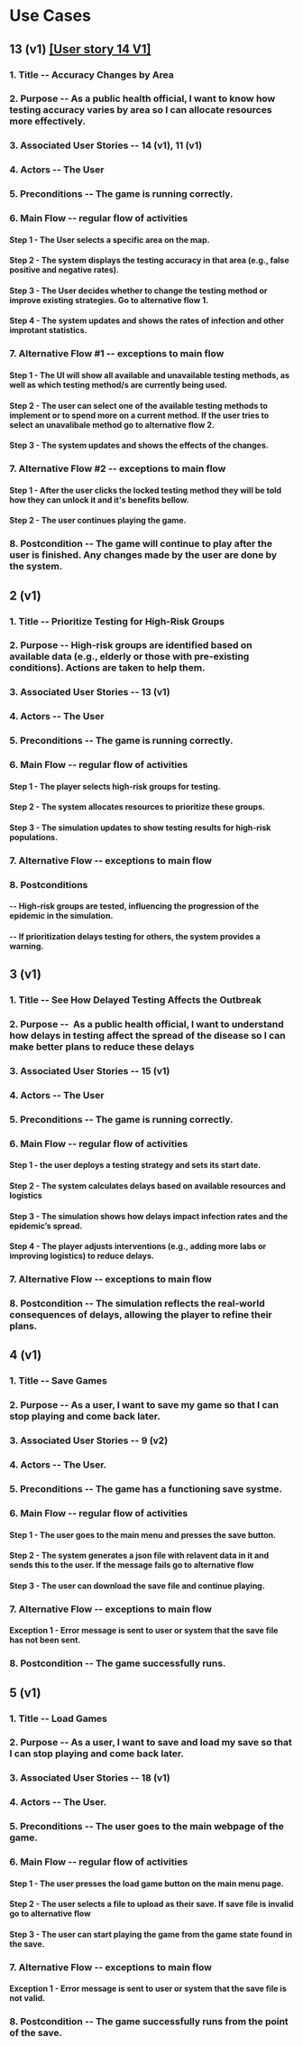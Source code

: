 # Use Cases

## 13 (v1) [[User story 14 V1]](/sprint_5/user_stories.md)

### 1. Title -- Accuracy Changes by Area 

### 2. Purpose -- As a public health official, I want to know how testing accuracy varies by area so I can allocate resources more effectively.

### 3. Associated User Stories -- 14 (v1), 11 (v1)

### 4. Actors -- The User

### 5. Preconditions -- The game is running correctly.

### 6. Main Flow -- regular flow of activities

#### Step 1 - The User selects a specific area on the map.

#### Step 2 - The system displays the testing accuracy in that area (e.g., false positive and negative rates).

#### Step 3 - The User decides whether to change the testing method or improve existing strategies. Go to alternative flow 1.

#### Step 4 - The system updates and shows the rates of infection and other improtant statistics.

### 7. Alternative Flow #1 -- exceptions to main flow

#### Step 1 - The UI will show all available and unavailable testing methods, as well as which testing method/s are currently being used.

#### Step 2 - The user can select one of the available testing methods to implement or to spend more on a current method. If the user tries to select an unavalibale method go to alternative flow 2.

#### Step 3 - The system updates and shows the effects of the changes.

### 7. Alternative Flow #2 -- exceptions to main flow

#### Step 1 - After the user clicks the locked testing method they will be told how they can unlock it and it's benefits bellow.

#### Step 2 - The user continues playing the game.

### 8. Postcondition -- The game will continue to play after the user is finished. Any changes made by the user are done by the system.

## 2 (v1)

### 1. Title -- Prioritize Testing for High-Risk Groups  

### 2. Purpose -- High-risk groups are identified based on available data (e.g., elderly or those with pre-existing conditions). Actions are taken to help them.

### 3. Associated User Stories -- 13 (v1)

### 4. Actors -- The User

### 5. Preconditions -- The game is running correctly.

### 6. Main Flow -- regular flow of activities

#### Step 1 - The player selects high-risk groups for testing.

#### Step 2 - The system allocates resources to prioritize these groups.

#### Step 3 - The simulation updates to show testing results for high-risk populations.

### 7. Alternative Flow -- exceptions to main flow

### 8. Postconditions

#### -- High-risk groups are tested, influencing the progression of the epidemic in the simulation.

#### -- If prioritization delays testing for others, the system provides a warning.

## 3 (v1)

### 1. Title -- See How Delayed Testing Affects the Outbreak  

### 2. Purpose --  As a public health official, I want to understand how delays in testing affect the spread of the disease so I can make better plans to reduce these delays

### 3. Associated User Stories -- 15 (v1)

### 4. Actors -- The User

### 5. Preconditions -- The game is running correctly.

### 6. Main Flow -- regular flow of activities

#### Step 1 - the user deploys a testing strategy and sets its start date.

#### Step 2 - The system calculates delays based on available resources and logistics

#### Step 3 - The simulation shows how delays impact infection rates and the epidemic’s spread.

#### Step 4 - The player adjusts interventions (e.g., adding more labs or improving logistics) to reduce delays.

### 7. Alternative Flow -- exceptions to main flow

### 8. Postcondition -- The simulation reflects the real-world consequences of delays, allowing the player to refine their plans.

## 4 (v1)

### 1. Title -- Save Games

### 2. Purpose -- As a user, I want to save my game so that I can stop playing and come back later.

### 3. Associated User Stories -- 9 (v2)

### 4. Actors -- The User.

### 5. Preconditions -- The game has a functioning save systme.

### 6. Main Flow -- regular flow of activities

#### Step 1 - The user goes to the main menu and presses the save button.

#### Step 2 - The system generates a json file with relavent data in it and sends this to the user. If the message fails go to alternative flow

#### Step 3 - The user can download the save file and continue playing.

### 7. Alternative Flow -- exceptions to main flow

#### Exception 1 - Error message is sent to user or system that the save file has not been sent.

### 8. Postcondition -- The game successfully runs.

## 5 (v1)

### 1. Title -- Load Games

### 2. Purpose -- As a user, I want to save and load my save so that I can stop playing and come back later.

### 3. Associated User Stories -- 18 (v1)

### 4. Actors -- The User.

### 5. Preconditions -- The user goes to the main webpage of the game.

### 6. Main Flow -- regular flow of activities

#### Step 1 - The user presses the load game button on the main menu page.

#### Step 2 - The user selects a file to upload as their save. If save file is invalid go to alternative flow

#### Step 3 - The user can start playing the game from the game state found in the save.

### 7. Alternative Flow -- exceptions to main flow

#### Exception 1 - Error message is sent to user or system that the save file is not valid.

### 8. Postcondition -- The game successfully runs from the point of the save.
